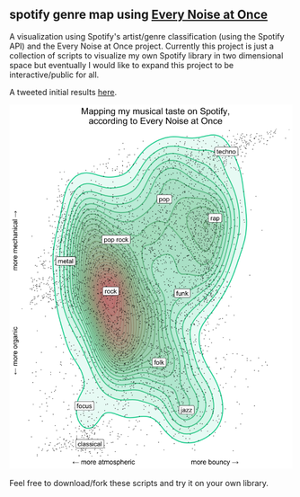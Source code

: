 ## spotify genre map using [Every Noise at Once](http://everynoise.com/)

A visualization using Spotify's artist/genre classification (using the Spotify API) and the Every Noise at Once project. Currently this project is just a collection of scripts to visualize my own Spotify library in two dimensional space but eventually I would like to expand this project to be interactive/public for all.

A tweeted initial results [here](https://twitter.com/ben_tanen/status/1287392772224241667).

![Visualization of my Spotify library in two dimensional genre space](enao-bt-map.jpg)

Feel free to download/fork these scripts and try it on your own library.
